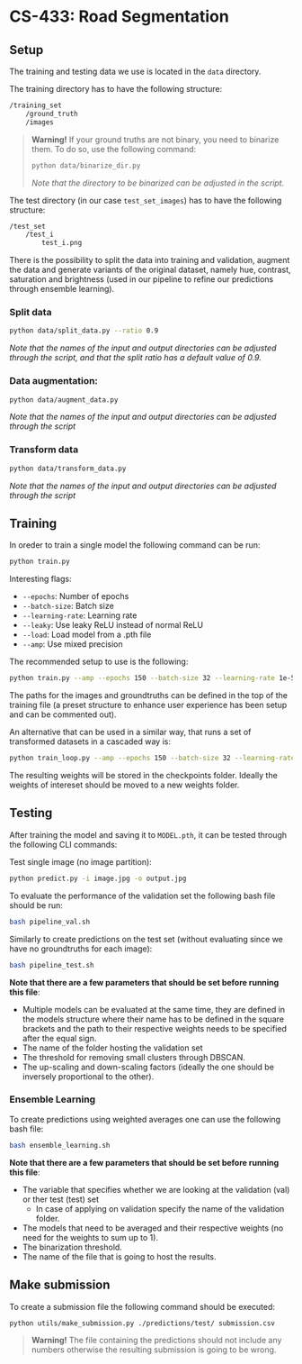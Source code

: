 #  CS-433: Road Segmentation

## Setup

The training and testing data we use is located in the `data` directory. 

The training directory has to have the following structure:
```bash
/training_set
    /ground_truth
    /images
```

>**Warning!** If your ground truths are not binary, you need to binarize them. To do so, use the following command:
>```bash 
>python data/binarize_dir.py
>```
>_Note that the directory to be binarized can be adjusted in the script._




The test directory (in our case `test_set_images`) has to have the following structure:
```bash
/test_set
    /test_i
        test_i.png
```



There is the possibility to split the data into training and validation, augment the data and generate variants of the original dataset, namely hue, contrast, saturation and brightness (used in our pipeline to refine our predictions through ensemble learning).

### Split data
```bash
python data/split_data.py --ratio 0.9
```
_Note that the names of the input and output directories can be adjusted through the script, and that the split ratio has a default value of 0.9._

### Data augmentation:
```bash
python data/augment_data.py
```
_Note that the names of the input and output directories can be adjusted through the script_

### Transform data
```bash
python data/transform_data.py
```
_Note that the names of the input and output directories can be adjusted through the script_

## Training

In oreder to train a single model the following command can be run:
```bash
python train.py 
```
Interesting flags:
- `--epochs`: Number of epochs
- `--batch-size`: Batch size
- `--learning-rate`: Learning rate
- `--leaky`: Use leaky ReLU instead of normal ReLU
- `--load`: Load model from a .pth file
- `--amp`: Use mixed precision

The recommended setup to use is the following:
```bash
python train.py --amp --epochs 150 --batch-size 32 --learning-rate 1e-5 
```
The paths for the images and groundtruths can be defined in the top of the training file (a preset structure to enhance user experience has been setup and can be commented out).

An alternative that can be used in a similar way, that runs a set of transformed datasets in a cascaded way is:
```bash
python train_loop.py --amp --epochs 150 --batch-size 32 --learning-rate 1e-5 
```

The resulting weights will be stored in the checkpoints folder. Ideally the weights of intereset should be moved to a new weights folder.

## Testing

After training the model and saving it to `MODEL.pth`, it can be tested through the following CLI commands:

Test single image (no image partition):
```bash
python predict.py -i image.jpg -o output.jpg
```

To evaluate the performance of the validation set the following bash file should be run:
```bash
bash pipeline_val.sh
```
Similarly to create predictions on the test set (without evaluating since we have no groundtruths for each image):
```bash
bash pipeline_test.sh
```
**Note that there are a few parameters that should be set before running this file**:
-  Multiple models can be evaluated at the same time, they are defined in the models structure where their name has to be defined in the square brackets and the path to their respective weights needs to be specified after the equal sign.
- The name of the folder hosting the validation set
- The threshold for removing small clusters through DBSCAN.
- The up-scaling and down-scaling factors (ideally the one should be inversely proportional to the other).

### Ensemble Learning

To create predictions using weighted averages one can use the following bash file:
```bash
bash ensemble_learning.sh 
```
**Note that there are a few parameters that should be set before running this file**:
- The variable that specifies whether we are looking at the validation (val) or ther test (test) set
    - In case of applying on validation specify the name of the validation folder.
- The models that need to be averaged and their respective weights (no need for the weights to sum up to 1).
- The binarization threshold.
- The name of the file that is going to host the results.

## Make submission

To create a submission file the following command should be executed:
```bash
python utils/make_submission.py ./predictions/test/ submission.csv
```

> **Warning!** The file containing the predictions should not include any numbers otherwise the resulting submission is going to be wrong.
